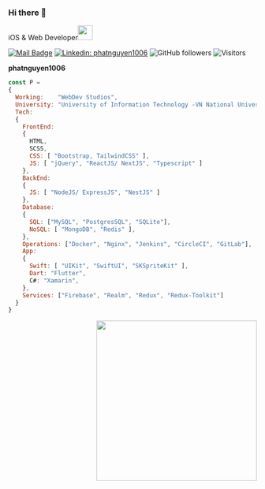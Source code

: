 ### Hi there 👋
<p>iOS & Web Developer<img src="https://media.giphy.com/media/WUlplcMpOCEmTGBtBW/giphy.gif" width="30"></p>

[![Mail Badge](https://img.shields.io/badge/-Phát%20Nguyễn-c0392b?style=flat&logo=gmail&logoColor=white)](mailto:phatnguyen876@gmail.com)
[![Linkedin: phatnguyen1006](https://img.shields.io/badge/-Phat%20Nguyen-blue?style=flat-square&logo=Linkedin&logoColor=white&link=https://www.linkedin.com/in/phatnguyen1006/)](https://www.linkedin.com/in/phatnguyen1006/)
![GitHub followers](https://img.shields.io/github/followers/phatnguyen1006?label=Follow&style=social)
![Visitors](https://visitor-badge.glitch.me/badge?page_id=phatnguyen1006.phatnguyen1006)

**phatnguyen1006**
```javascript
const P =
{
  Working:    "WebDev Studios",
  University: "University of Information Technology -VN National University Ho Chi Minh City",
  Tech:
  {
    FrontEnd:
    {
      HTML,
      SCSS,
      CSS: [ "Bootstrap, TailwindCSS" ],
      JS: [ "jQuery", "ReactJS/ NextJS", "Typescript" ]
    },
    BackEnd:
    {
      JS: [ "NodeJS/ ExpressJS", "NestJS" ]
    },
    Database:
    {
      SQL: ["MySQL", "PostgresSQL", "SQLite"],
      NoSQL: [ "MongoDB", "Redis" ],
    },
    Operations: ["Docker", "Nginx", "Jenkins", "CircleCI", "GitLab"],
    App:
    {
      Swift: [ "UIKit", "SwiftUI", "SKSpriteKit" ],
      Dart: "Flutter",
      C#: "Xamarin",
    },
    Services: ["Firebase", "Realm", "Redux", "Redux-Toolkit"]
  }
}
```

<!-- [![Top Langs](https://github-readme-stats.vercel.app/api/top-langs/?username=phatnguyen1006&layout=compact)](https://github.com/anuraghazra/github-readme-stats) -->

<!-- <a href="https://www.facebook.com/tsone.ylov">
  <img align="right" src="https://github-readme-stats.vercel.app/api/top-langs/?username=phatnguyen1006&layout=compact&theme=tokyonight" />  
</a> -->

<!-- [![New Year 2022](https://img.youtube.com/vi/oDElB2UnOEI/0.jpg)](https://www.youtube.com/watch?v=oDElB2UnOEI) -->

<a href="https://www.facebook.com/tsone.ylov" title="Go to Facebook">
 <img width=325 align="right" src="https://github-readme-stats.vercel.app/api/top-langs/?username=phatnguyen1006&hide=c%23,powershell,Mathematica,Ruby,Objective-C,Objective-C%2b%2b,Cuda&title_color=61dafb&text_color=ffffff&icon_color=61dafb&bg_color=20232a&langs_count=8&layout=compact&border_color=61dafb&hide_border=true" />    </a>


